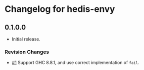 # Changelog for hedis-envy

## 0.1.0.0

- Initial release.

### Revision Changes

- [#1](https://github.com/igrep/hedis-envy/issues/1) Support GHC 8.8.1, and use correct implementation of `fail`.
